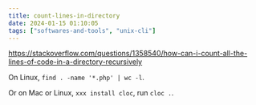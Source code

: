 ```yaml
---
title: count-lines-in-directory
date: 2024-01-15 01:10:05
tags: ["softwares-and-tools", "unix-cli"]
---
```

https://stackoverflow.com/questions/1358540/how-can-i-count-all-the-lines-of-code-in-a-directory-recursively

On Linux, `find . -name '*.php' | wc -l`.

Or on Mac or Linux, `xxx install cloc`, run `cloc .`.

